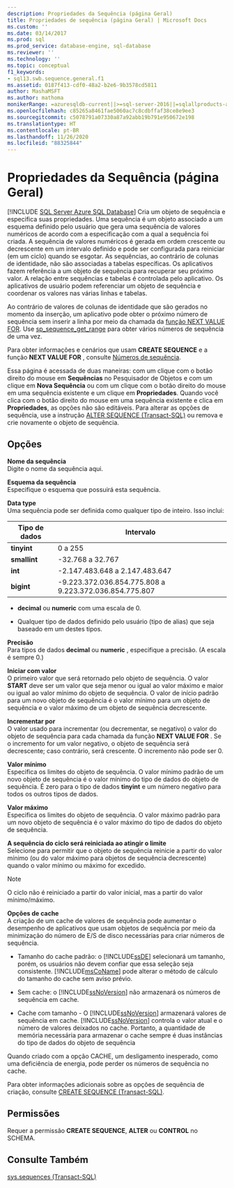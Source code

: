 ```yaml
---
description: Propriedades da Sequência (página Geral)
title: Propriedades de sequência (página Geral) | Microsoft Docs
ms.custom: ''
ms.date: 03/14/2017
ms.prod: sql
ms.prod_service: database-engine, sql-database
ms.reviewer: ''
ms.technology: ''
ms.topic: conceptual
f1_keywords:
- sql13.swb.sequence.general.f1
ms.assetid: 0187f413-cdf0-48a2-b2e6-9b3578cd5811
author: MashaMSFT
ms.author: mathoma
monikerRange: =azuresqldb-current||>=sql-server-2016||=sqlallproducts-allversions||>=sql-server-linux-2017||=azuresqldb-mi-current
ms.openlocfilehash: c85265a8461fae5060ac7c8cdbffaf38ce8e9ee3
ms.sourcegitcommit: c5078791a07330a87a92abb19b791e950672e198
ms.translationtype: HT
ms.contentlocale: pt-BR
ms.lasthandoff: 11/26/2020
ms.locfileid: "88325844"
---
```

# <a name="sequence-properties-general-page"></a>Propriedades da Sequência (página Geral)
[!INCLUDE [SQL Server Azure SQL Database](../../includes/applies-to-version/sql-asdb.md)]
  Cria um objeto de sequência e especifica suas propriedades. Uma sequência é um objeto associado a um esquema definido pelo usuário que gera uma sequência de valores numéricos de acordo com a especificação com a qual a sequência foi criada. A sequência de valores numéricos é gerada em ordem crescente ou decrescente em um intervalo definido e pode ser configurada para reiniciar (em um ciclo) quando se esgotar. As sequências, ao contrário de colunas de identidade, não são associadas a tabelas específicas. Os aplicativos fazem referência a um objeto de sequência para recuperar seu próximo valor. A relação entre sequências e tabelas é controlada pelo aplicativo. Os aplicativos de usuário podem referenciar um objeto de sequência e coordenar os valores nas várias linhas e tabelas.  
  
 Ao contrário de valores de colunas de identidade que são gerados no momento da inserção, um aplicativo pode obter o próximo número de sequência sem inserir a linha por meio da chamada da [função NEXT VALUE FOR](../../t-sql/functions/next-value-for-transact-sql.md). Use [sp_sequence_get_range](../../relational-databases/system-stored-procedures/sp-sequence-get-range-transact-sql.md) para obter vários números de sequência de uma vez.  
  
 Para obter informações e cenários que usam **CREATE SEQUENCE** e a função **NEXT VALUE FOR** , consulte [Números de sequência](../../relational-databases/sequence-numbers/sequence-numbers.md).  
  
 Essa página é acessada de duas maneiras: com um clique com o botão direito do mouse em **Sequências** no Pesquisador de Objetos e com um clique em **Nova Sequência** ou com um clique com o botão direito do mouse em uma sequência existente e um clique em **Propriedades**. Quando você clica com o botão direito do mouse em uma sequência existente e clica em **Propriedades**, as opções não são editáveis. Para alterar as opções de sequência, use a instrução [ALTER SEQUENCE &#40;Transact-SQL&#41;](../../t-sql/statements/alter-sequence-transact-sql.md) ou remova e crie novamente o objeto de sequência.  
  
## <a name="options"></a>Opções  
 **Nome da sequência**  
 Digite o nome da sequência aqui.  
  
 **Esquema da sequência**  
 Especifique o esquema que possuirá esta sequência.  
  
 **Data type**  
 Uma sequência pode ser definida como qualquer tipo de inteiro. Isso inclui:  
  
|Tipo de dados|Intervalo|  
|---------------|-----------|  
|**tinyint**|0 a 255|  
|**smallint**|-32.768 a 32.767|  
|**int**|-2.147.483.648 a 2.147.483.647|  
|**bigint**|-9.223.372.036.854.775.808 a 9.223.372.036.854.775.807|  
  
-   **decimal** ou **numeric** com uma escala de 0.  
  
-   Qualquer tipo de dados definido pelo usuário (tipo de alias) que seja baseado em um destes tipos.  
  
 **Precisão**  
 Para tipos de dados **decimal** ou **numeric** , especifique a precisão. (A escala é sempre 0.)  
  
 **Iniciar com valor**  
 O primeiro valor que será retornado pelo objeto de sequência. O valor **START** deve ser um valor que seja menor ou igual ao valor máximo e maior ou igual ao valor mínimo do objeto de sequência. O valor de início padrão para um novo objeto de sequência é o valor mínimo para um objeto de sequência e o valor máximo de um objeto de sequência decrescente.  
  
 **Incrementar por**  
 O valor usado para incrementar (ou decrementar, se negativo) o valor do objeto de sequência para cada chamada da função **NEXT VALUE FOR** . Se o incremento for um valor negativo, o objeto de sequência será decrescente; caso contrário, será crescente. O incremento não pode ser 0.  
  
 **Valor mínimo**  
 Especifica os limites do objeto de sequência. O valor mínimo padrão de um novo objeto de sequência é o valor mínimo do tipo de dados do objeto de sequência. É zero para o tipo de dados **tinyint** e um número negativo para todos os outros tipos de dados.  
  
 **Valor máximo**  
 Especifica os limites do objeto de sequência. O valor máximo padrão para um novo objeto de sequência é o valor máximo do tipo de dados do objeto de sequência.  
  
 **A sequência do ciclo será reiniciada ao atingir o limite**  
 Selecione para permitir que o objeto de sequência reinicie a partir do valor mínimo (ou do valor máximo para objetos de sequência decrescente) quando o valor mínimo ou máximo for excedido.  
  
> [!NOTE]  
>  O ciclo não é reiniciado a partir do valor inicial, mas a partir do valor mínimo/máximo.  
  
 **Opções de cache**  
 A criação de um cache de valores de sequência pode aumentar o desempenho de aplicativos que usam objetos de sequência por meio da minimização do número de E/S de disco necessárias para criar números de sequência.  
  
-   Tamanho do cache padrão: o [!INCLUDE[ssDE](../../includes/ssde-md.md)] selecionará um tamanho, porém, os usuários não devem confiar que essa seleção seja consistente. [!INCLUDE[msCoName](../../includes/msconame-md.md)] pode alterar o método de cálculo do tamanho do cache sem aviso prévio.  
  
-   Sem cache: o [!INCLUDE[ssNoVersion](../../includes/ssnoversion-md.md)] não armazenará os números de sequência em cache.  
  
-   Cache com tamanho - O [!INCLUDE[ssNoVersion](../../includes/ssnoversion-md.md)] armazenará valores de sequência em cache. [!INCLUDE[ssNoVersion](../../includes/ssnoversion-md.md)] controla o valor atual e o número de valores deixados no cache. Portanto, a quantidade de memória necessária para armazenar o cache sempre é duas instâncias do tipo de dados do objeto de sequência  
  
 Quando criado com a opção CACHE, um desligamento inesperado, como uma deficiência de energia, pode perder os números de sequência no cache.  
  
 Para obter informações adicionais sobre as opções de sequência de criação, consulte [CREATE SEQUENCE &#40;Transact-SQL&#41;](../../t-sql/statements/create-sequence-transact-sql.md).  
  
## <a name="permissions"></a>Permissões  
 Requer a permissão **CREATE SEQUENCE**, **ALTER** ou **CONTROL** no SCHEMA.  
  
## <a name="see-also"></a>Consulte Também  
 [sys.sequences &#40;Transact-SQL&#41;](../../relational-databases/system-catalog-views/sys-sequences-transact-sql.md)  
  
  

